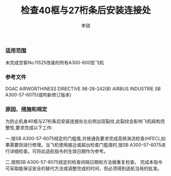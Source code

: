 ﻿---
amendno: 39-2143  
cadno: CAD1998-A300-04  
title: 检查40框与27桁条后安装连接处  
publishdate: 1998-03-05  
effdate: 1998-03-12  
acmodels: ["A300"]  
tags: []  
engs: []  
pns: []  
mfrs: ["AIRBUS"]  
admins: 西北管理局  
author: 李锐  
---
  
### 适用范围  
未完成空客No.11525改装的所有A300-600型飞机  
  
<!--more-->  
### 参考文件  
  DGAC AIRWORTHINESS DIRECTIVE 98-28-242(B)     AIRBUS INDUSTRIE SB A300-57-6075(或昀新修订版本)  
  
### 原因、措施和规定  

  为防止机身40框与27桁条后安装连接处左右侧出现裂纹,此裂纹会影响飞机结构完整性,要求完成以下工作:  
  
一.按SB A300-57-6075规定的门槛值,并按通告要求完成高频涡流检查(HFEC),如果需要则进行修理。当飞机使用接近或超出检查门槛值时,按SB A300-57-6075进行详细检查。可将此适航指令的生效日期作为参考。  
  
二.按照SB A300-57-6075规定的检查间隔日期和方法做重复检查。    完成本指令可采取能保证安全的替代方法或调整完成的时间，但必须得到适航当局的批准。  
